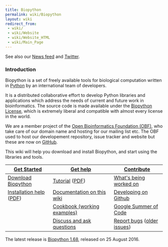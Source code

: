 ```yaml
---
title: Biopython
permalink: wiki/Biopython
layout: wiki
redirect_from:
 - wiki/
 - wiki/Website
 - wiki/Website_HTML
 - wiki/Main_Page
---
```


See also our
[News feed](http://news.open-bio.org/category/obf-projects/biopython/feed/rss)
and [Twitter](https://twitter.com/biopython).

### Introduction

Biopython is a set of freely available tools for biological computation
written in [Python](http://www.python.org) by an international team of
developers.

It is a distributed collaborative effort to develop Python libraries and
applications which address the needs of current and future work in
bioinformatics. The source code is made available under the [Biopython
License](https://github.com/biopython/biopython/blob/master/LICENSE), which is extremely
liberal and compatible with almost every license in the world.

We are a member project of the
[Open Bioinformatics Foundation (OBF)](http://open-bio.org),
who take care of our domain name and hosting for our mailing list etc.
The OBF used to host our developement repository, issue tracker and
website but these are now on [GitHub](https://github.com/biopython).

This wiki will help you download and install Biopython, and start using
the libraries and tools.

| [Get Started](Getting_Started "wikilink")                                                                                                      | [ Get help](Documentation "wikilink")                                                                                           | [ Contribute](Contributing "wikilink")                                                                                        |
|------------------------------------------------------------------------------------------------------------------------------------------------|---------------------------------------------------------------------------------------------------------------------------------|-------------------------------------------------------------------------------------------------------------------------------|
| [ Download Biopython](Download "wikilink")                                                                                                     | [Tutorial](http://biopython.org/DIST/docs/tutorial/Tutorial.html) ([PDF](http://biopython.org/DIST/docs/tutorial/Tutorial.pdf)) | [ What's being worked on](Active_projects "wikilink")                                                                         |
| [Installation help](http://biopython.org/DIST/docs/install/Installation.html) ([PDF](http://biopython.org/DIST/docs/install/Installation.pdf)) | [ Documentation on this wiki](Category%3AWiki_Documentation "wikilink")                                                         | [ Developing on Github ](GitUsage "wikilink")                                                                                 |
|                                                                                                                                                | [ Cookbook (working examples)](Category%3ACookbook "wikilink")                                                                  | [Google Summer of Code](Google_Summer_of_Code "wikilink")                                                                     |
|                                                                                                                                                | [ Discuss and ask questions](Mailing_lists "wikilink")                                                                          | [Report bugs](https://github.com/biopython/biopython/issues) ([older issues](http://redmine.open-bio.org/projects/biopython)) |

The latest release is [Biopython 1.68](Download "wikilink"), released on
25 August 2016.
